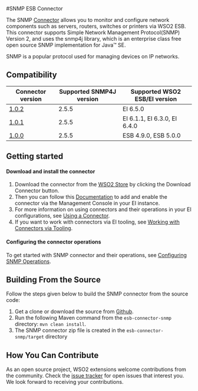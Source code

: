 
#SNMP ESB Connector

The SNMP [Connector](https://docs.wso2.com/display/EI650/Working+with+Connectors) allows you to monitor and configure network components such as servers, routers, switches or printers via WSO2 ESB. This connector supports Simple Network Management Protocol(SNMP) Version 2, and uses the snmp4j library, which is an enterprise class free open source SNMP implementation for Java™ SE.

SNMP is a popular protocol used for managing devices on IP networks.

## Compatibility

| Connector version | Supported SNMP4J version | Supported WSO2 ESB/EI version |
| ------------- | ------------- | ------------- |
| [1.0.2](https://github.com/wso2-extensions/esb-connector-snmp/tree/org.wso2.carbon.esb.connector.SNMP-1.0.2) | 2.5.5 | EI 6.5.0    |
| [1.0.1](https://github.com/wso2-extensions/esb-connector-snmp/tree/org.wso2.carbon.esb.connector.SNMP-1.0.1) | 2.5.5 | EI 6.1.1, EI 6.3.0, EI 6.4.0    |
| [1.0.0](https://github.com/wso2-extensions/esb-connector-snmp/tree/org.wso2.carbon.esb.connector.SNMP-1.0.0) | 2.5.5 | ESB 4.9.0, ESB 5.0.0 |

## Getting started

#### Download and install the connector

1. Download the connector from the [WSO2 Store](https://store.wso2.com/store/assets/esbconnector/details/95dd3803-9abb-47c0-a0e9-c3393485b0e3) by clicking the Download Connector button.
2. Then you can follow this [Documentation](https://docs.wso2.com/display/EI650/Working+with+Connectors+via+the+Management+Console) to add and enable the connector via the Management Console in your EI instance.
3. For more information on using connectors and their operations in your EI configurations, see [Using a Connector](https://docs.wso2.com/display/EI650/Using+a+Connector).
4. If you want to work with connectors via EI tooling, see [Working with Connectors via Tooling](https://docs.wso2.com/display/EI650/Working+with+Connectors+via+Tooling).

#### Configuring the connector operations

To get started with SNMP connector and their operations, see [Configuring SNMP Operations](docs/config.md).


## Building From the Source

Follow the steps given below to build the SNMP connector from the source code:

1. Get a clone or download the source from [Github](https://github.com/wso2-extensions/esb-connector-snmp).
2. Run the following Maven command from the `esb-connector-snmp` directory: `mvn clean install`.
3. The SNMP connector zip file is created in the `esb-connector-snmp/target` directory

## How You Can Contribute

As an open source project, WSO2 extensions welcome contributions from the community.
Check the [issue tracker](https://github.com/wso2-extensions/esb-connector-snmp/issues) for open issues that interest you. We look forward to receiving your contributions.